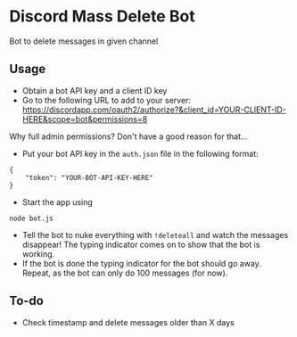 # Discord Mass Delete Bot

Bot to delete messages in given channel

## Usage

 - Obtain a bot API key and a client ID key
 - Go to the following URL to add to your server: https://discordapp.com/oauth2/authorize?&client_id=YOUR-CLIENT-ID-HERE&scope=bot&permissions=8

Why full admin permissions? Don't have a good reason for that...

 - Put your bot API key in the `auth.json` file in the following format:

```
{
    "token": "YOUR-BOT-API-KEY-HERE"
}
```

 - Start the app using

```
node bot.js
```

 - Tell the bot to nuke everything with `!deleteall` and watch the messages disappear! The typing indicator comes on to show that the bot is working.
 - If the bot is done the typing indicator for the bot should go away. Repeat, as the bot can only do 100 messages (for now).

## To-do

 - Check timestamp and delete messages older than X days
